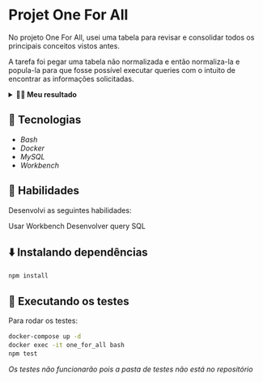 
# Projet One For All

No projeto One For All, usei uma tabela para revisar e consolidar todos os principais conceitos vistos antes.

A tarefa foi pegar uma tabela não normalizada e então normaliza-la e popula-la para que fosse possível executar queries com o intuito de encontrar as informações solicitadas.

<details>
  <summary><strong>👨‍💻 Meu resultado</strong></summary><br />
<img src="./images/one-for-all.png"/>
</details>

## 🚀 Tecnologias

* _Bash_
* _Docker_
* _MySQL_
* _Workbench_
## 📌 Habilidades
Desenvolvi as seguintes habilidades:

Usar Workbench
Desenvolver query SQL
## ⬇️ Instalando dependências
 ```bash
 npm install
 ```

## 🧪 Executando os testes
Para rodar os testes:

```bash
docker-compose up -d
docker exec -it one_for_all bash
npm test
```

_Os testes não funcionarão pois a pasta de testes não está no repositório_
